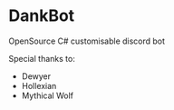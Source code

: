 # DankBot
OpenSource C# customisable discord bot

Special thanks to:

* Dewyer
* Hollexian
* Mythical Wolf
